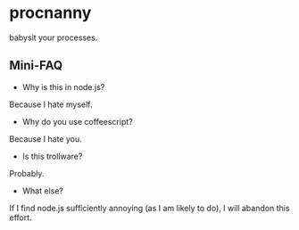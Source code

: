 # procnanny

babysit your processes.

## Mini-FAQ

* Why is this in node.js?

Because I hate myself.

* Why do you use coffeescript?

Because I hate you.

* Is this trollware?

Probably.

* What else?

If I find node.js sufficiently annoying (as I am likely to do), I will abandon
this effort.
